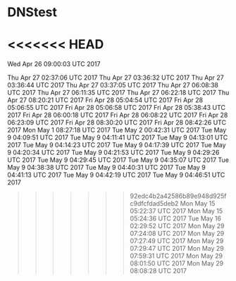 # DNStest
<<<<<<< HEAD
=======
Wed Apr 26 09:00:03 UTC 2017

Thu Apr 27 02:37:06 UTC 2017
Thu Apr 27 03:36:32 UTC 2017
Thu Apr 27 03:36:44 UTC 2017
Thu Apr 27 03:37:05 UTC 2017
Thu Apr 27 06:08:38 UTC 2017
Thu Apr 27 06:11:35 UTC 2017
Thu Apr 27 06:22:18 UTC 2017
Thu Apr 27 08:20:21 UTC 2017
Fri Apr 28 05:04:54 UTC 2017
Fri Apr 28 05:06:55 UTC 2017
Fri Apr 28 05:06:58 UTC 2017
Fri Apr 28 05:38:43 UTC 2017
Fri Apr 28 06:00:18 UTC 2017
Fri Apr 28 06:08:22 UTC 2017
Fri Apr 28 06:23:09 UTC 2017
Fri Apr 28 08:30:20 UTC 2017
Fri Apr 28 08:42:26 UTC 2017
Mon May 1 08:27:18 UTC 2017
Tue May 2 00:42:31 UTC 2017
Tue May 9 04:09:51 UTC 2017
Tue May 9 04:11:41 UTC 2017
Tue May 9 04:13:01 UTC 2017
Tue May 9 04:14:23 UTC 2017
Tue May 9 04:17:39 UTC 2017
Tue May 9 04:20:34 UTC 2017
Tue May 9 04:21:53 UTC 2017
Tue May 9 04:29:26 UTC 2017
Tue May 9 04:29:45 UTC 2017
Tue May 9 04:35:07 UTC 2017
Tue May 9 04:38:38 UTC 2017
Tue May 9 04:40:31 UTC 2017
Tue May 9 04:41:13 UTC 2017
Tue May 9 04:42:19 UTC 2017
Tue May 9 04:46:51 UTC 2017
>>>>>>> 92edc4b2a42586b89e948d925fc9dfcfdad5deb2
Mon May 15 05:22:37 UTC 2017
Mon May 15 05:24:36 UTC 2017
Tue May 16 02:29:52 UTC 2017
Mon May 29 07:24:08 UTC 2017
Mon May 29 07:27:49 UTC 2017
Mon May 29 07:29:47 UTC 2017
Mon May 29 07:59:31 UTC 2017
Mon May 29 08:01:50 UTC 2017
Mon May 29 08:08:28 UTC 2017
